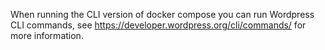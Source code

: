 
When running the CLI version of docker compose you can run Wordpress CLI commands, see https://developer.wordpress.org/cli/commands/ for more information.

